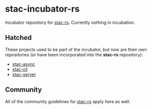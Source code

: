 # stac-incubator-rs

Incubator repository for [stac-rs](https://github.com/gadomski/stac-rs).
Currently nothing in incubation.

## Hatched

These projects used to be part of the incubator, but now are their own repositories (or have been incorporated into the **stac-rs** repository):

- [stac-async](https://github.com/gadomski/stac-rs/blob/main/stac-async/README.md)
- [stac-cli](https://github.com/gadomski/stac-rs/blob/main/stac-cli/README.md)
- [stac-server](https://github.com/gadomski/stac-server-rs/)

## Community

All of the community guidelines for [stac-rs](https://github.com/gadomski/stac-rs) apply here as well.
